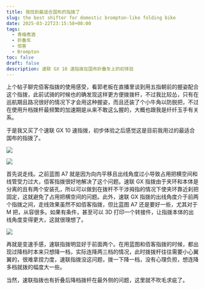 ```yaml
---
title: 我找到最适合国布的指拨了
slug: the best shifter for domestic brompton-like folding bike
date: 2025-03-22T23:15:58+08:00
tags:
  - 青梅煮酒
  - 折叠车
  - 佰客
  - Brompton
toc: false
draft: false
description: 速联 GX 10 速指拨在国布折叠车上的初体验
---
```

上个帖子聊完佰客指拨的使用感受，看郭老板在直播里谈到用五指朝前的握姿配合这个指拨，此前试骑的时候也的确发现这样更方便拨拨杆，不过我比较怂，只有在巡航期且路况很好的情况下才会用这种握姿，而且还装了个小牛角以防脱把，不过在使用升档拨杆最频繁的加速期是从来不敢这么握的，大概也跟我是纤纤玉手有关系。

于是我又买了个速联 GX 10 速指拨，初步体验之后感觉这是目前我用过的最适合国布的指拨了。

![](https://raw.githubusercontent.com/xbot/image-hosting/master/blog/2025-03-22-23-23-38-IMG_4101.jpeg)

![](https://raw.githubusercontent.com/xbot/image-hosting/master/blog/2025-03-22-23-25-52-IMG_4102.jpeg)

首先说走线。之前蓝图 A7 就是因为向内平移且出线角度过小导致占用把横空间和线管受力过大，佰客指拨很好地解决了这个问题。速联 GX 指拨由于夹环和本体是分离的且有两个安装孔，所以可以做到在拨杆不干涉拇指的情况下使夹环靠近刹把固定，这就避免了占用把横空间的问题。此外，速联 GX 指拨的出线角度介于前两个指拨之间，走线效果虽然不如佰客指拨，但比蓝图 A7 还是要好一些，尤其对于 M 把，从容很多。如果有条件，甚至可以 3D 打印一个转接件，让指拨本体的出线角度变得更大，这就很理想了。

![](https://raw.githubusercontent.com/xbot/image-hosting/master/blog/2025-03-22-23-24-58-IMG_4103.jpeg)

再就是变速手感，速联指拨明显好于前面两个。在用蓝图和佰客指拨的时候，都出现过降档时本来只想降一档，实际连降两三档的情况，此时拨拨杆往往需要小心翼翼的，很难拿捏力度，速联指拨没这问题，拨一下降一档，没有心理负担，想连降多档就拨的幅度大一些。

当然，速联指拨也有折叠后降档拨杆在最外侧的问题，这里就不吹毛求疵了。